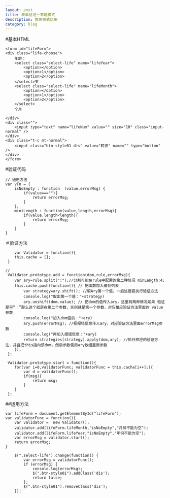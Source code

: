 ```yaml
---
layout: post
title: 表单验证－策略模式
description: 策略模式运用
category: blog
---
```


#基本HTML

	<form id="lifeForm">
	<div class="life-choose">
		年龄：
		<select class="select-life" name="lifeYear">
			<option></option>		
			<option>1</option>		
			<option>2</option>		
		</select>岁
		<select class="select-life" name="lifeMonth">
			<option></option>		
			<option>1</option>
			<option>2</option>
		</select>
		个月

	</div>
	<div class="">
		<input type="text" name="lifeNum" value="" size="10" class="input-normal" />
	</div>
	<div class="t-c mt-normal">
		<input class="btn-style01 dis" value="转换" name="" type="botton" />
	</div>
	</form>

#验证代码

	// 通用方法
	var vFn = {
		isNoEmpty : function  (value,errorMsg) {
			if(value===""){
				return errorMsg;
			}
		},
		miniLength : function(value,length,errorMsg){
			if(value.length<length){
				return errorMsg;
			}
		}
	}
	
＃验证方法

		var Validator = function(){
	 	this.cache = [];
	 }

	// 
	 Validator.prototype.add = function(dom,rule,errorMsg){
	 	var ary=rule.split(":");//分割可能在rule中配置的第二种情况 minLength:4;
	 	this.cache.push(function(){ // 把函数加入缓存列表
	 		var strategy=ary.shift(); //取Ary第一个值，一般这是要执行验证方法
	 		console.log("取出第一个值："+strategy)
	 		ary.unshift(dom.value); // 把dom的值传入ary，这里有两种情况如果 验证是带“：”那么这个就是在第二个参数，否则就是第一个参数，对应相应验证方法里面的 value参数
	 		console.log("加入dom值后："+ary)
	 		ary.push(errorMsg); //把报错信息传入ary，对应验证方法里面errorMsg参数
	 		console.log("再加入报错信息："+ary)
	 		return strategies[strategy].apply(dom,ary); //执行相应的验证方法，并且把this指向该dom，然后参数使用ary数组里面参数
	 	});
	 };

	 Validator.prototype.start = function(){
	 	for(var i=0,validatorFunc; validatorFunc = this.cache[i++];){
	 		var d = validatorFunc();
	 		if(msg){
	 			return msg;
	 		}
	 	}
	 };
	 
##运用方法

	var lifeForm = document.getElementById("lifeForm");
	var validatorFunc = function(){
		var validator =  new Validator();
		validator.add(lifeForm.lifeMonth,"isNoEmpty","月份不能为空");
		validator.add(lifeForm.lifeYear,"isNoEmpty","年份不能为空");
		var errorMsg = validator.start();
		return errorMsg;
	}

		$(".select-life").change(function() {
			var errorMsg = validatorFunc();
			if (errorMsg) {
				console.log(errorMsg);
				$(".btn-style01").addClass('dis');
				return false;
			};
			$(".btn-style01").removeClass('dis');
		});